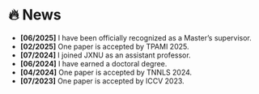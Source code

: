# 🔥 News
- **[06/2025]** I have been officially recognized as a Master’s supervisor.
- **[02/2025]** One paper is accepted by TPAMI 2025.
- **[07/2024]** I joined JXNU as an assistant professor.
- **[06/2024]** I have earned a doctoral degree.
- **[04/2024]** One paper is accepted by TNNLS 2024.
- **[07/2023]** One paper is accepted by ICCV 2023.